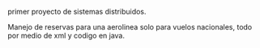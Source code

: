 primer proyecto de sistemas distribuidos.

Manejo de reservas para una aerolinea solo para vuelos nacionales, todo por medio de xml y codigo en java.